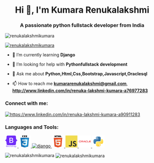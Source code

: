 <h1 align="center">Hi 👋, I'm Kumara Renukalakshmi</h1>
<h3 align="center">A passionate python fullstack developer from India</h3>

<p align="left"> <img src="https://komarev.com/ghpvc/?username=renukalakshmikumara&label=Profile%20views&color=0e75b6&style=flat" alt="renukalakshmikumara" /> </p>

<p align="left"> <a href="https://github.com/ryo-ma/github-profile-trophy"><img src="https://github-profile-trophy.vercel.app/?username=renukalakshmikumara" alt="renukalakshmikumara" /></a> </p>

- 🌱 I’m currently learning **Django**

- 🤝 I’m looking for help with **Pythonfullstack development**

- 💬 Ask me about **Python,Html,Css,Bootstrap,Javascript,Oraclesql**

- 📫 How to reach me **kumararenukalakshmi@gmail.com**,
**http://www.linkedin.com/in/renuka-lakshmi-kumara-a76977283**

<h3 align="left">Connect with me:</h3>
<p align="left">
<a href="https://linkedin.com/in/https://www.linkedin.com/in/renuka-lakshmi-kumara-a90911283" target="blank"><img align="center" src="https://raw.githubusercontent.com/rahuldkjain/github-profile-readme-generator/master/src/images/icons/Social/linked-in-alt.svg" alt="https://www.linkedin.com/in/renuka-lakshmi-kumara-a90911283" height="30" width="40" /></a>
</p>

<h3 align="left">Languages and Tools:</h3>
<p align="left"> <a href="https://backbonejs.org" target="_blank" rel="noreferrer">  </a> <a href="https://getbootstrap.com" target="_blank" rel="noreferrer"> <img src="https://raw.githubusercontent.com/devicons/devicon/master/icons/bootstrap/bootstrap-plain-wordmark.svg" alt="bootstrap" width="40" height="40"/> </a> <a href="https://www.w3schools.com/css/" target="_blank" rel="noreferrer"> <img src="https://raw.githubusercontent.com/devicons/devicon/master/icons/css3/css3-original-wordmark.svg" alt="css3" width="40" height="40"/> </a> <a href="https://www.djangoproject.com/" target="_blank" rel="noreferrer"> <img src="https://cdn.worldvectorlogo.com/logos/django.svg" alt="django" width="40" height="40"/> </a> <a href="https://www.w3.org/html/" target="_blank" rel="noreferrer"> <img src="https://raw.githubusercontent.com/devicons/devicon/master/icons/html5/html5-original-wordmark.svg" alt="html5" width="40" height="40"/> </a> <a href="https://developer.mozilla.org/en-US/docs/Web/JavaScript" target="_blank" rel="noreferrer"> <img src="https://raw.githubusercontent.com/devicons/devicon/master/icons/javascript/javascript-original.svg" alt="javascript" width="40" height="40"/> </a> <a href="https://www.oracle.com/" target="_blank" rel="noreferrer"> <img src="https://raw.githubusercontent.com/devicons/devicon/master/icons/oracle/oracle-original.svg" alt="oracle" width="40" height="40"/> </a> <a href="https://www.python.org" target="_blank" rel="noreferrer"> <img src="https://raw.githubusercontent.com/devicons/devicon/master/icons/python/python-original.svg" alt="python" width="40" height="40"/> </a> </p>

<p><img align="left" src="https://github-readme-stats.vercel.app/api/top-langs?username=renukalakshmikumara&show_icons=true&locale=en&layout=compact" alt="renukalakshmikumara" /></p>

<p>&nbsp;<img align="center" src="https://github-readme-stats.vercel.app/api?username=renukalakshmikumara&show_icons=true&locale=en" alt="renukalakshmikumara" /></p>
